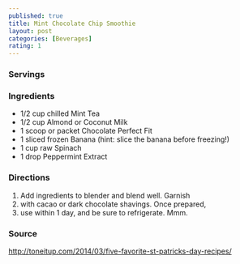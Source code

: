 ```yaml
---
published: true
title: Mint Chocolate Chip Smoothie
layout: post
categories: [Beverages]
rating: 1
---
```

### Servings


### Ingredients
- 1/2 cup chilled Mint Tea
- 1/2 cup Almond or Coconut Milk
- 1 scoop or packet Chocolate Perfect Fit
- 1 sliced frozen Banana (hint: slice the banana before freezing!)
- 1 cup raw Spinach
- 1 drop Peppermint Extract

### Directions
1. Add ingredients to blender and blend well. Garnish
2. with cacao or dark chocolate shavings. Once prepared,
3. use within 1 day, and be sure to refrigerate. Mmm.

### Source
<a href="http://toneitup.com/2014/03/five-favorite-st-patricks-day-recipes/" target="new">http://toneitup.com/2014/03/five-favorite-st-patricks-day-recipes/</a>

